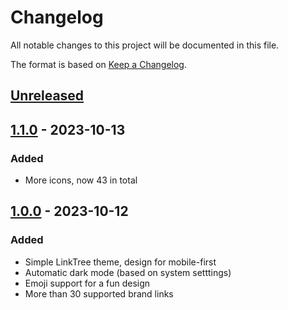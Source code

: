 # Changelog

All notable changes to this project will be documented in this file.

The format is based on [Keep a Changelog](https://keepachangelog.com/en/1.1.0/).

## [Unreleased]

## [1.1.0] - 2023-10-13

### Added
- More icons, now 43 in total

## [1.0.0] - 2023-10-12

### Added
- Simple LinkTree theme, design for mobile-first
- Automatic dark mode (based on system setttings)
- Emoji support for a fun design
- More than 30 supported brand links

[unreleased]: https://github.com/Chrede88/L1nkr/compare/v1.0.0...HEAD
[1.1.0]: https://github.com/Chrede88/L1nkr/compare/v1.1.0...v1.0.0
[1.0.0]: https://github.com/Chrede88/L1nkr/releases/tag/v1.0.0